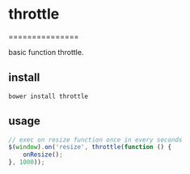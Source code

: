 # throttle
===============

basic function throttle.

## install

```
bower install throttle
```

## usage

```javascript
// exec on resize function once in every seconds
$(window).on('resize', throttle(function () {
    onResize();
}, 1000));


```